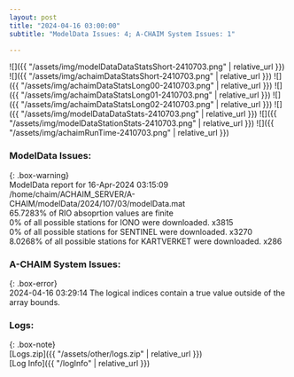 ```yaml
---
layout: post
title: "2024-04-16 03:00:00"
subtitle: "ModelData Issues: 4; A-CHAIM System Issues: 1"

---
```


![]({{ "/assets/img/modelDataDataStatsShort-2410703.png" | relative_url }})
![]({{ "/assets/img/achaimDataStatsShort-2410703.png" | relative_url }})
![]({{ "/assets/img/achaimDataStatsLong00-2410703.png" | relative_url }})
![]({{ "/assets/img/achaimDataStatsLong01-2410703.png" | relative_url }})
![]({{ "/assets/img/achaimDataStatsLong02-2410703.png" | relative_url }})
![]({{ "/assets/img/modelDataDataStats-2410703.png" | relative_url }})
![]({{ "/assets/img/modelDataStationStats-2410703.png" | relative_url }})
![]({{ "/assets/img/achaimRunTime-2410703.png" | relative_url }})


### ModelData Issues:  
  
{: .box-warning}  
 ModelData report for 16-Apr-2024 03:15:09   
 /home/chaim/ACHAIM_SERVER/A-CHAIM/modelData/2024/107/03/modelData.mat   
 65.7283% of RIO absoprtion values are finite   
 0% of all possible stations for IONO were downloaded. x3815   
 0% of all possible stations for SENTINEL were downloaded. x3270   
 8.0268% of all possible stations for KARTVERKET were downloaded. x286   
  
### A-CHAIM System Issues:  
  
{: .box-error}  
2024-04-16 03:29:14 The logical indices contain a true value outside of the array bounds.  

### Logs:  
  
{: .box-note}  
[Logs.zip]({{ "/assets/other/logs.zip" | relative_url }})  
[Log Info]({{ "/logInfo" | relative_url }})  
